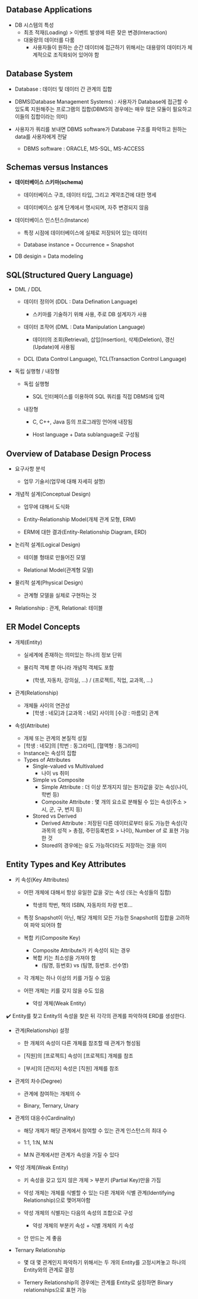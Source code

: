 ## Database Applications

* DB 시스템의 특성
  * 최초 적재(Loading) > 이벤트 발생에 따른 잦은 변경(Interaction)
  * 대용량의 데이터를 다룸
    * 사용자들이 원하는 순간 데이터에 접근하기 위해서는 대용량의 데이터가 체계적으로 조직화되어 있어야 함



## Database System

* Database : 데이터 및 데이터 간 관계의 집합

    

* DBMS(Database Management Systems) : 사용자가 Database에 접근할 수 있도록 지원해주는 프로그램의 집합(DBMS의 경우에는 매우 많은 모듈이 필요하고 이들의 집합이라는 의미)

    

* 사용자가 쿼리를 보내면 DBMS software가 Database 구조를 파악하고 원하는 data를 사용자에게 전달
  * DBMS software : ORACLE, MS-SQL, MS-ACCESS



## Schemas versus Instances

* **데이터베이스 스키마(schema)**
  * 데이터베이스 구조, 데이터 타입, 그리고 계약조건에 대한 명세
  
  * 데이터베이스 설계 단계에서 명시되며, 자주 변경되지 않음
  
      
  
* 데이터베이스 인스턴스(Instance)
  * 특정 시점에 데이터베이스에 실제로 저장되어 있는 데이터
  
  * Database instance = Occurrence = Snapshot
  
      
  
* DB desigin = Data modeling



## SQL(Structured Query Language)

* DML / DDL

  * 데이터 정의어 (DDL : Data Defination Language)
    * 스키마를 기술하기 위해 사용, 주로 DB 설계자가 사용
    
  * 데이터 조작어 (DML : Data Manipulation Language)
    * 데이터의 조회(Retrieval), 삽입(Insertion), 삭제(Deletion), 갱신(Update)에 사용됨
    
  * DCL (Data Control Language), TCL(Transaction Control Language)

      

* 독립 실행형 / 내장형

  * 독립 실행형

    * SQL 인터페이스를 이용하여 SQL 쿼리를 직접 DBMS에 입력

  * 내장형

    * C, C++, Java 등의 프로그래밍 언어에 내장됨

    * Host language + Data sublanguage로 구성됨

        

## Overview of Database Design Process

* 요구사항 분석
  * 업무 기술서(업무에 대해 자세히 설명)
  
      
  
* 개념적 설계(Conceptual Design)
  * 업무에 대해서 도식화
  
  * Entity-Relationship Model(개체 관계 모형, ERM)
  
  * ERM에 대한 결과(Entity-Relationship Diagram, ERD)
  
      
  
* 논리적 설계(Logical Design)
  * 테이블 형태로 만들어진 모델
  
  * Relational Model(관계형 모델)
  
      
  
* 물리적 설계(Physical Design)
  * 관계형 모델을 실제로 구현하는 것
  
      
  
* Relationship : 관계, Relational: 테이블

  

## ER Model Concepts

* 개체(Entity)
  * 실세계에 존재하는 의미있는 하나의 정보 단위
  
  * 물리적 객체 뿐 아니라 개념적 객체도 포함
    * (학생, 자동차, 강의실, ...) / (프로젝트, 직업, 교과목, ...)
    
        
  
* 관계(Relationship)
  * 개체들 사이의 연관성
    * [학생 : 네모]과 [교과목 : 네모] 사이의 [수강 : 마름모] 관계
    
        
  
* 속성(Attribute)
  * 개체 또는 관계의 본질적 성질
  * [학생 : 네모]의 [학번 : 동그라미], [혈액형 : 동그라미]
  * Instance는 속성의 집합
  * Types of Attributes
    * Single-valued vs Multivalued
      * 나이 vs 취미
    * Simple vs Composite
      * Simple Attribute : 더 이상 쪼개지지 않는 원자값을 갖는 속성(나이, 학번 등)
      * Composite Attribute : 몇 개의 요소로 분해될 수 있는 속성(주소 > 시, 군, 구, 번지 등)
    * Stored vs Derived
      * Derived Attribute : 저장된 다른 데이터로부터 유도 가능한 속성(각 과목의 성적 > 총점, 주민등록번호 > 나이), Number of 로 표현 가능한 것
      * Stored의 경우에는 유도 가능하더라도 저장하는 것을 의미



## Entity Types and Key Attributes

* 키 속성(Key Attributes)
  * 어떤 개체에 대해서 항상 유일한 값을 갖는 속성 (또는 속성들의 집합)
    * 학생의 학번, 책의 ISBN, 자동차의 차량 번호...
    
  * 특정 Snapshot이 아닌, 해당 개체의 모든 가능한 Snapshot의 집합을 고려하여 파악 되어야 함
  
  * 복합 키(Composite Key)
    * Composite Attribute가 키 속성이 되는 경우
    * 복합 키는 최소성을 가져야 함
      * (팀명, 등번호) vs (팀명, 등번호. 선수명)
    
  * 각 개체는 하나 이상의 키를 가질 수 있음
  
  * 어떤 개체는 키를 갖지 않을 수도 있음
    * 약성 개체(Weak Entity)
    
        

:heavy_check_mark: Entity를 찾고 Entity의 속성을 찾은 뒤 각각의 관계를 파악하여 ERD를 생성한다.

  

* 관계(Relationship) 설정

  * 한 개체의 속성이 다른 개체를 참조할 때 관계가 형성됨

  * [직원]의 [프로젝트] 속성이 [프로젝트] 개체를 참조

  * [부서]의 [관리자] 속성은 [직원] 개체를 참조

      

* 관계의 차수(Degree)

  * 관계에 참여하는 개체의 수

  * Binary, Ternary, Unary

      

* 관계의 대응수(Cardinality)

  * 해당 개체가 해당 관계에서 참여할 수 있는 관계 인스턴스의 최대 수

  * 1:1, 1:N, M:N

  * M:N 관계에서만 관계가 속성을 가질 수 있다

      

* 약성 개체(Weak Entity)

  * 키 속성을 갖고 있지 않은 개체 > 부분키 (Partial Key)만을 가짐

  * 약성 개체는 개체를 식별할 수 있는 다른 개체와 식별 관계(Identifying Relationship)으로 맺어져야함

  * 약성 개체의 식별자는 다음의 속성의 조합으로 구성

    * 약성 개체의 부분키 속성 + 식별 개체의 키 속성

  * 안 만드는 게 좋음

      

* Ternary Relationship

  * 몇 대 몇 관계인지 파악하기 위해서는 두 개의 Entity를 고정시켜놓고 하나의 Entity와의 관계로 결정

  * Ternery Relationship의 경우에는 관계를 Entity로 설정하면 Binary relationships으로 표현 가능

    
